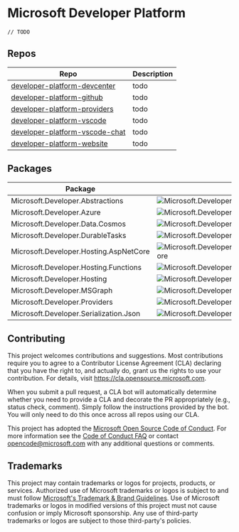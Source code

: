 # Microsoft Developer Platform

`// TODO`

## Repos

| Repo                                                             | Description |
| ---------------------------------------------------------------- | ----------- |
| [developer-platform-devcenter][developer-platform-devcenter]     | todo        |
| [developer-platform-github][developer-platform-github]           | todo        |
| [developer-platform-providers][developer-platform-providers]     | todo        |
| [developer-platform-vscode][developer-platform-vscode]           | todo        |
| [developer-platform-vscode-chat][developer-platform-vscode-chat] | todo        |
| [developer-platform-website][developer-platform-website]         | todo        |

## Packages

| Package                                |                                                                                                                                                                                   |
| -------------------------------------- | --------------------------------------------------------------------------------------------------------------------------------------------------------------------------------- |
| Microsoft.Developer.Abstractions       | ![Microsoft.Developer.Abstractions](https://img.shields.io/endpoint?url=https://msdevnuget.blob.core.windows.net/feed/badges/v/microsoft.developer.abstractions.json)             |
| Microsoft.Developer.Azure              | ![Microsoft.Developer.Azure](https://img.shields.io/endpoint?url=https://msdevnuget.blob.core.windows.net/feed/badges/v/microsoft.developer.azure.json)                           |
| Microsoft.Developer.Data.Cosmos        | ![Microsoft.Developer.Data.Cosmos](https://img.shields.io/endpoint?url=https://msdevnuget.blob.core.windows.net/feed/badges/v/microsoft.developer.data.cosmos.json)               |
| Microsoft.Developer.DurableTasks       | ![Microsoft.Developer.DurableTasks](https://img.shields.io/endpoint?url=https://msdevnuget.blob.core.windows.net/feed/badges/v/microsoft.developer.durabletasks.json)             |
| Microsoft.Developer.Hosting.AspNetCore | ![Microsoft.Developer.Hosting.AspNetCore](https://img.shields.io/endpoint?url=https://msdevnuget.blob.core.windows.net/feed/badges/v/microsoft.developer.hosting.aspnetcore.json) |
| Microsoft.Developer.Hosting.Functions  | ![Microsoft.Developer.Hosting.Functions](https://img.shields.io/endpoint?url=https://msdevnuget.blob.core.windows.net/feed/badges/v/microsoft.developer.hosting.functions.json)   |
| Microsoft.Developer.Hosting            | ![Microsoft.Developer.Hosting](https://img.shields.io/endpoint?url=https://msdevnuget.blob.core.windows.net/feed/badges/v/microsoft.developer.hosting.json)                       |
| Microsoft.Developer.MSGraph            | ![Microsoft.Developer.MSGraph](https://img.shields.io/endpoint?url=https://msdevnuget.blob.core.windows.net/feed/badges/v/microsoft.developer.msgraph.json)                       |
| Microsoft.Developer.Providers          | ![Microsoft.Developer.Providers](https://img.shields.io/endpoint?url=https://msdevnuget.blob.core.windows.net/feed/badges/v/microsoft.developer.providers.json)                   |
| Microsoft.Developer.Serialization.Json | ![Microsoft.Developer.Serialization.Json](https://img.shields.io/endpoint?url=https://msdevnuget.blob.core.windows.net/feed/badges/v/microsoft.developer.serialization.json.json) |

## Contributing

This project welcomes contributions and suggestions. Most contributions require you to agree to a
Contributor License Agreement (CLA) declaring that you have the right to, and actually do, grant us
the rights to use your contribution. For details, visit https://cla.opensource.microsoft.com.

When you submit a pull request, a CLA bot will automatically determine whether you need to provide
a CLA and decorate the PR appropriately (e.g., status check, comment). Simply follow the instructions
provided by the bot. You will only need to do this once across all repos using our CLA.

This project has adopted the [Microsoft Open Source Code of Conduct](https://opensource.microsoft.com/codeofconduct/).
For more information see the [Code of Conduct FAQ](https://opensource.microsoft.com/codeofconduct/faq/) or
contact [opencode@microsoft.com](mailto:opencode@microsoft.com) with any additional questions or comments.

## Trademarks

This project may contain trademarks or logos for projects, products, or services. Authorized use of Microsoft
trademarks or logos is subject to and must follow
[Microsoft's Trademark & Brand Guidelines](https://www.microsoft.com/en-us/legal/intellectualproperty/trademarks/usage/general).
Use of Microsoft trademarks or logos in modified versions of this project must not cause confusion or imply Microsoft sponsorship.
Any use of third-party trademarks or logos are subject to those third-party's policies.

[developer-platform-devcenter]: https://github.com/microsoft/developer-platform-devcenter
[developer-platform-github]: https://github.com/microsoft/developer-platform-github
[developer-platform-providers]: https://github.com/microsoft/developer-platform-providers
[developer-platform-vscode]: https://github.com/microsoft/developer-platform-vscode
[developer-platform-vscode-chat]: https://github.com/microsoft/developer-platform-vscode-chat
[developer-platform-website]: https://github.com/microsoft/developer-platform-website
